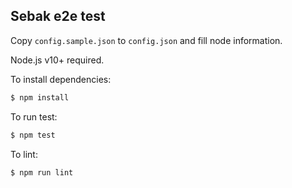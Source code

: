 Sebak e2e test
----------------

Copy `config.sample.json` to `config.json`
and fill node information.

Node.js v10+ required.

To install dependencies:

```sh
$ npm install
```

To run test:

```sh
$ npm test
```

To lint:

```sh
$ npm run lint
```